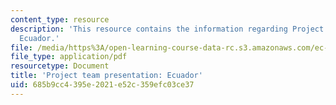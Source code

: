 ```yaml
---
content_type: resource
description: 'This resource contains the information regarding Project team presentation:
  Ecuador.'
file: /media/https%3A/open-learning-course-data-rc.s3.amazonaws.com/ec-701j-d-lab-i-development-fall-2009/685b9cc4395e2021e52c359efc03ce37_MITEC_701JF09_proj_ecuador.pdf
file_type: application/pdf
resourcetype: Document
title: 'Project team presentation: Ecuador'
uid: 685b9cc4-395e-2021-e52c-359efc03ce37
---
```

